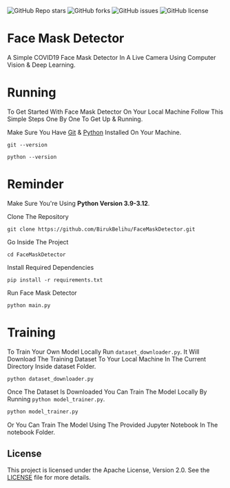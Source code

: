 ![GitHub Repo stars](https://img.shields.io/github/stars/BirukBelihu/FaceMaskDetector)
![GitHub forks](https://img.shields.io/github/forks/BirukBelihu/FaceMaskDetector)
![GitHub issues](https://img.shields.io/github/issues/BirukBelihu/FaceMaskDetector)
![GitHub license](https://img.shields.io/github/license/BirukBelihu/FaceMaskDetector)

# Face Mask Detector

A Simple COVID19 Face Mask Detector In A Live Camera Using Computer Vision & Deep Learning.

# Running

To Get Started With Face Mask Detector On Your Local Machine Follow This Simple Steps One By One To Get Up & Running.

Make Sure You Have [Git](https://git-scm.com/) & [Python](https://python.org) Installed On Your Machine.

```
git --version
```

```
python --version
```

# Reminder
Make Sure You're Using **Python Version 3.9-3.12**.

Clone The Repository

```
git clone https://github.com/BirukBelihu/FaceMaskDetector.git
```

Go Inside The Project

```
cd FaceMaskDetector
```

Install Required Dependencies

```
pip install -r requirements.txt
```

Run Face Mask Detector
```
python main.py
```

# Training
To Train Your Own Model Locally Run ```dataset_downloader.py```. It Will Download The Training Dataset To Your Local Machine In The Current Directory Inside dataset Folder.

```
python dataset_downloader.py
```

Once The Dataset Is Downloaded You Can Train The Model Locally By Running ```python model_trainer.py```.

```bash
python model_trainer.py
```

Or You Can Train The Model Using The Provided Jupyter Notebook In The notebook Folder.

## License

This project is licensed under the Apache License, Version 2.0. See the [LICENSE](LICENSE) file for more details.
